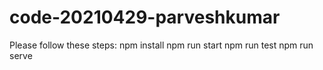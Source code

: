 # code-20210429-parveshkumar
Please follow these steps:
npm install
npm run start
npm run test
npm run serve
